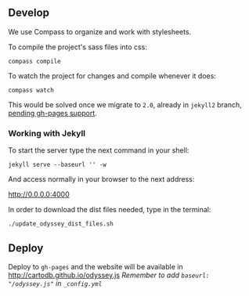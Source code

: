 ## Develop

We use Compass to organize and work with stylesheets.
 
To compile the project's sass files into css:

```
compass compile
```

To watch the project for changes and compile whenever it does:

```
compass watch
```

This would be solved once we migrate to `2.0`, already in `jekyll2` branch, [pending gh-pages support](https://github.com/github/pages-gem/pull/63).


### Working with Jekyll

To start the server type the next command in your shell:

```
jekyll serve --baseurl '' -w
```

And access normally in your browser to the next address:

http://0.0.0.0:4000

In order to download the dist files needed, type in the terminal:

```
./update_odyssey_dist_files.sh
```

## Deploy

Deploy to `gh-pages` and the website will be available in http://cartodb.github.io/odyssey.js
*Remember to add `baseurl: "/odyssey.js"` in `_config.yml`*
